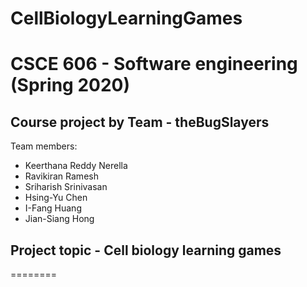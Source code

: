 # CellBiologyLearningGames
# CSCE 606 - Software engineering (Spring 2020)
## Course project by Team - theBugSlayers ##
Team members:
* Keerthana Reddy Nerella
* Ravikiran Ramesh
* Sriharish Srinivasan
* Hsing-Yu Chen
* I-Fang Huang
* Jian-Siang Hong
## Project topic - Cell biology learning games ##
========


